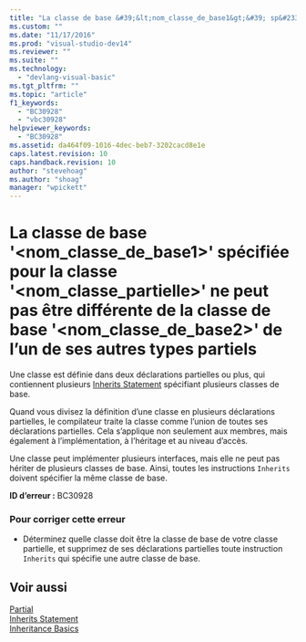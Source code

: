 ```yaml
---
title: "La classe de base &#39;&lt;nom_classe_de_base1&gt;&#39; sp&#233;cifi&#233;e pour la classe &#39;&lt;nom_classe_partielle&gt;&#39; ne peut pas &#234;tre diff&#233;rente de la classe de base &#39;&lt;nom_classe_de_base2&gt;&#39; de l’un de ses autres types partiels | Microsoft Docs"
ms.custom: ""
ms.date: "11/17/2016"
ms.prod: "visual-studio-dev14"
ms.reviewer: ""
ms.suite: ""
ms.technology: 
  - "devlang-visual-basic"
ms.tgt_pltfrm: ""
ms.topic: "article"
f1_keywords: 
  - "BC30928"
  - "vbc30928"
helpviewer_keywords: 
  - "BC30928"
ms.assetid: da464f09-1016-4dec-beb7-3202cacd8e1e
caps.latest.revision: 10
caps.handback.revision: 10
author: "stevehoag"
ms.author: "shoag"
manager: "wpickett"
---
```

# La classe de base &#39;&lt;nom_classe_de_base1&gt;&#39; sp&#233;cifi&#233;e pour la classe &#39;&lt;nom_classe_partielle&gt;&#39; ne peut pas &#234;tre diff&#233;rente de la classe de base &#39;&lt;nom_classe_de_base2&gt;&#39; de l’un de ses autres types partiels
Une classe est définie dans deux déclarations partielles ou plus, qui contiennent plusieurs [Inherits Statement](/dotnet/visual-basic/language-reference/statements/inherits-statement) spécifiant plusieurs classes de base.  
  
 Quand vous divisez la définition d’une classe en plusieurs déclarations partielles, le compilateur traite la classe comme l’union de toutes ses déclarations partielles. Cela s’applique non seulement aux membres, mais également à l’implémentation, à l’héritage et au niveau d’accès.  
  
 Une classe peut implémenter plusieurs interfaces, mais elle ne peut pas hériter de plusieurs classes de base. Ainsi, toutes les instructions `Inherits` doivent spécifier la même classe de base.  
  
 **ID d’erreur :** BC30928  
  
### Pour corriger cette erreur  
  
-   Déterminez quelle classe doit être la classe de base de votre classe partielle, et supprimez de ses déclarations partielles toute instruction `Inherits` qui spécifie une autre classe de base.  
  
## Voir aussi  
 [Partial](/dotnet/visual-basic/language-reference/modifiers/partial)   
 [Inherits Statement](/dotnet/visual-basic/language-reference/statements/inherits-statement)   
 [Inheritance Basics](/dotnet/visual-basic/programming-guide/language-features/objects-and-classes/inheritance-basics)